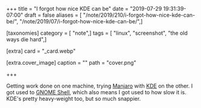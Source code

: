 +++
title = "I forgot how nice KDE can be"
date = "2019-07-29 19:31:39-07:00"
draft = false
aliases = [ "/note/2019/210/i-forgot-how-nice-kde-can-be/", "/note/2019/07/i-forgot-how-nice-kde-can-be/",]

[taxonomies]
category = [ "note",]
tags = [ "linux", "screenshot", "the old ways die hard",]

[extra]
card = "_card.webp"

[extra.cover_image]
caption = ""
path = "cover.png"

+++

Getting work done on one machine, trying [Manjaro][] with [KDE][] on the other.
I got used to [GNOME Shell][], which also means I got used to how slow it is.
KDE's pretty heavy-weight too, but so much snappier.

[Manjaro]: https://manjaro.org/
[KDE]: https://kde.org
[GNOME Shell]: https://wiki.gnome.org/Projects/GnomeShell